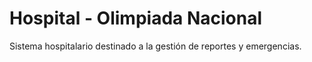 # Hospital - Olimpiada Nacional

Sistema hospitalario destinado a la gestión de reportes y emergencias.
